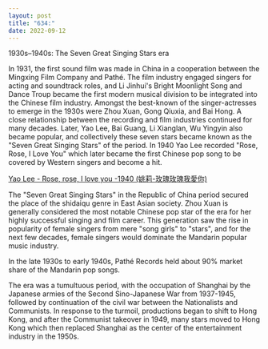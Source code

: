 ```yaml
---
layout: post
title: "634:"
date: 2022-09-12
---
```


1930s–1940s: The Seven Great Singing Stars era

In 1931, the first sound film was made in China in a cooperation between the Mingxing Film Company and Pathé. The film industry engaged singers for acting and soundtrack roles, and Li Jinhui's Bright Moonlight Song and Dance Troup became the first modern musical division to be integrated into the Chinese film industry. Amongst the best-known of the singer-actresses to emerge in the 1930s were Zhou Xuan, Gong Qiuxia, and Bai Hong. A close relationship between the recording and film industries continued for many decades. Later, Yao Lee, Bai Guang, Li Xianglan, Wu Yingyin also became popular, and collectively these seven stars became known as the "Seven Great Singing Stars" of the period. In 1940 Yao Lee recorded "Rose, Rose, I Love You" which later became the first Chinese pop song to be covered by Western singers and become a hit.

[Yao Lee \- Rose, rose, I love you \-1940 (姚莉-玫瑰玫瑰我愛你)](https://youtu.be/_-vv-tgoab0)

The "Seven Great Singing Stars" in the Republic of China period secured the place of the shidaiqu genre in East Asian society. Zhou Xuan is generally considered the most notable Chinese pop star of the era for her highly successful singing and film career. This generation saw the rise in popularity of female singers from mere "song girls" to "stars", and for the next few decades, female singers would dominate the Mandarin popular music industry.

In the late 1930s to early 1940s, Pathé Records held about 90% market share of the Mandarin pop songs.

The era was a tumultuous period, with the occupation of Shanghai by the Japanese armies of the Second Sino-Japanese War from 1937-1945, followed by continuation of the civil war between the Nationalists and Communists. In response to the turmoil, productions began to shift to Hong Kong, and after the Communist takeover in 1949, many stars moved to Hong Kong which then replaced Shanghai as the center of the entertainment industry in the 1950s.
